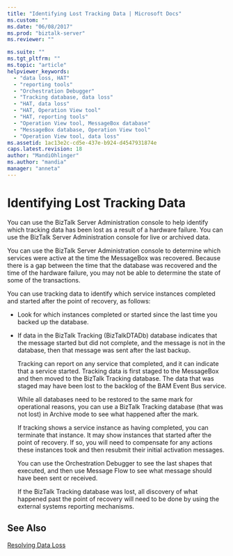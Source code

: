 ```yaml
---
title: "Identifying Lost Tracking Data | Microsoft Docs"
ms.custom: ""
ms.date: "06/08/2017"
ms.prod: "biztalk-server"
ms.reviewer: ""

ms.suite: ""
ms.tgt_pltfrm: ""
ms.topic: "article"
helpviewer_keywords: 
  - "data loss, HAT"
  - "reporting tools"
  - "Orchestration Debugger"
  - "Tracking database, data loss"
  - "HAT, data loss"
  - "HAT, Operation View tool"
  - "HAT, reporting tools"
  - "Operation View tool, MessageBox database"
  - "MessageBox database, Operation View tool"
  - "Operation View tool, data loss"
ms.assetid: 1ac13e2c-cd5e-437e-b924-d4547931874e
caps.latest.revision: 18
author: "MandiOhlinger"
ms.author: "mandia"
manager: "anneta"
---
```

# Identifying Lost Tracking Data
You can use the BizTalk Server Administration console to help identify which tracking data has been lost as a result of a hardware failure. You can use the BizTalk Server Administration console for live or archived data.  
  
 You can use the BizTalk Server Administration console to determine which services were active at the time the MessageBox was recovered. Because there is a gap between the time that the database was recovered and the time of the hardware failure, you may not be able to determine the state of some of the transactions.  
  
 You can use tracking data to identify which service instances completed and started after the point of recovery, as follows:  
  
- Look for which instances completed or started since the last time you backed up the database.  
  
- If data in the BizTalk Tracking (BizTalkDTADb) database indicates that the message started but did not complete, and the message is not in the database, then that message was sent after the last backup.  
  
  Tracking can report on any service that completed, and it can indicate that a service started. Tracking data is first staged to the MessageBox and then moved to the BizTalk Tracking database. The data that was staged may have been lost to the backlog of the BAM Event Bus service.  
  
  While all databases need to be restored to the same mark for operational reasons, you can use a BizTalk Tracking database (that was not lost) in Archive mode to see what happened after the mark.  
  
  If tracking shows a service instance as having completed, you can terminate that instance. It may show instances that started after the point of recovery. If so, you will need to compensate for any actions these instances took and then resubmit their initial activation messages.  
  
  You can use the Orchestration Debugger to see the last shapes that executed, and then use Message Flow to see what message should have been sent or received.  
  
  If the BizTalk Tracking database was lost, all discovery of what happened past the point of recovery will need to be done by using the external systems reporting mechanisms.  
  
## See Also  
 [Resolving Data Loss](../core/resolving-data-loss.md)